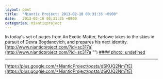 ```yaml
---
layout: post
title:  "Niantic Project: 2013-02-18 00:31:35 +0900"
date:   2013-02-18 00:31:35 +0900
categories: nianticproject
---
```

In today's set of pages from An Exotic Matter, Farlowe takes to the skies in pursuit of Devra Bogdanovich, and prepares his next identity.
 
[http://www.nianticproject.com/?id=sc317a](http://www.nianticproject.com/?id=sc317a "")
[#### photo: undefined](https://lh5.googleusercontent.com/-HJHLQaRk3FU/USD3fRbnFII/AAAAAAAADQs/UJYHU8QLx6E/w288-h288/exotic2-2.png "")
- - -
[https://plus.google.com/+NianticProject/posts/dSKUQ2NmTtE](https://plus.google.com/+NianticProject/posts/dSKUQ2NmTtE)
